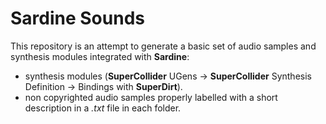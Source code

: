 # Sardine Sounds

This repository is an attempt to generate a basic set of audio samples and synthesis modules integrated with **Sardine**:
- synthesis modules (**SuperCollider** UGens -> **SuperCollider** Synthesis Definition -> Bindings with **SuperDirt**).
- non copyrighted audio samples properly labelled with a short description in a *.txt* file in each folder.
